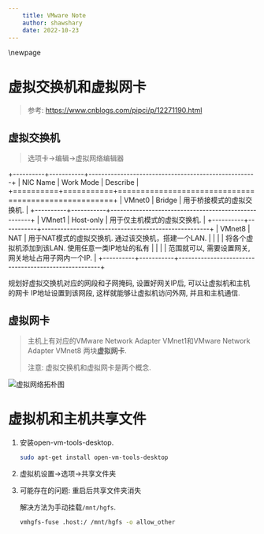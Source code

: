```yaml
---
    title: VMware Note
    author: shawshary
    date: 2022-10-23
---
```


\newpage

# 虚拟交换机和虚拟网卡 #

> 参考: <https://www.cnblogs.com/pipci/p/12271190.html>


## 虚拟交换机 ##
> 选项卡->编辑->虚拟网络编辑器

+----------+-----------+-----------------------------------------------------+
| NIC Name | Work Mode | Describe                                            |
+==========+===========+=====================================================+
| VMnet0   | Bridge    | 用于桥接模式的虚拟交换机.                           |
+----------+-----------+-----------------------------------------------------+
| VMnet1   | Host-only | 用于仅主机模式的虚拟交换机.                         |
+----------+-----------+-----------------------------------------------------+
| VMnet8   | NAT       | 用于NAT模式的虚拟交换机. 通过该交换机，搭建一个LAN. |
|          |           | 将各个虚拟机添加到该LAN. 使用任意一类IP地址的私有   |
|          |           | 范围就可以, 需要设置网关, 网关地址占用子网内一个IP. |
+----------+-----------+-----------------------------------------------------+

规划好虚拟交换机对应的网段和子网掩码, 设置好网关IP后, 可以让虚拟机和主机的网卡
IP地址设置到该网段, 这样就能够让虚拟机访问外网, 并且和主机通信.


## 虚拟网卡 ##
> 主机上有对应的VMware Network Adapter VMnet1和VMware Network Adapter VMnet8
> 两块**虚拟网卡**.
>
> 注意: 虚拟交换机和虚拟网卡是两个概念.

![虚拟网络拓朴图](/mnt/hgfs/VMwareTransfer/images/vmware_network_connection.png)


# 虚拟机和主机共享文件 #

1. 安装open-vm-tools-desktop.

    ```bash
    sudo apt-get install open-vm-tools-desktop
    ```

2. 虚拟机设置->选项->共享文件夹

3. 可能存在的问题: 重启后共享文件夹消失

    解决方法为手动挂载`/mnt/hgfs`.

    ```bash
    vmhgfs-fuse .host:/ /mnt/hgfs -o allow_other
    ```
